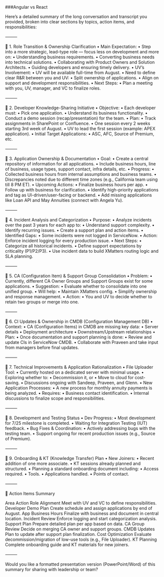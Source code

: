 ###Angular vs React

Here’s a detailed summary of the long conversation and transcript you provided, broken into clear sections by topics, action items, and responsibilities:

⸻

🔷 1. Role Transition & Ownership Clarification
	•	Main Expectation:
	•	Step into a more strategic, lead-type role — focus less on development and more on:
	•	Understanding business requirements.
	•	Converting business needs into technical solutions.
	•	Collaborating with Product Owners and Solution Architects.
	•	Guiding developers and ensuring timely delivery.
	•	UV’s Involvement:
	•	UV will be available full-time from August.
	•	Need to define clear R&R between you and UV:
	•	Split ownership of applications.
	•	Align on support and development responsibilities.
	•	Next Steps:
	•	Plan a meeting with you, UV, manager, and VC to finalize roles.

⸻

🔷 2. Developer Knowledge-Sharing Initiative
	•	Objective:
	•	Each developer must:
	•	Pick one application.
	•	Understand its business functionality.
	•	Conduct a demo session (recap/presentation) for the team.
	•	Plan:
	•	Track assignments in SharePoint or Confluence.
	•	One session every 2 weeks starting 3rd week of August.
	•	UV to lead the first session (example: APEX application).
	•	Initial Target Applications:
	•	ASC, AFC, Source of Premium, etc.

⸻

🔷 3. Application Ownership & Documentation
	•	Goal:
	•	Create a central repository of information for all applications.
	•	Include business hours, line of business, usage types, support contact, infra details, etc.
	•	Progress:
	•	Collected business hours from internal assumptions and business teams.
	•	Discrepancies noted due to different time zones (e.g., California team using till 8 PM ET).
	•	Upcoming Actions:
	•	Finalize business hours per app.
	•	Follow up with business for clarification.
	•	Identify high-priority applications and tag as UI-driven/user-facing or backend.
	•	Add missing applications like Loan API and May Annuities (connect with Angela Yu).

⸻

🔷 4. Incident Analysis and Categorization
	•	Purpose:
	•	Analyze incidents over the past 3 years for each app to:
	•	Understand support complexity.
	•	Identify recurring issues.
	•	Create a support plan and action items.
	•	Identified Gaps:
	•	Some incidents were not logged in ServiceNow.
	•	Action: Enforce incident logging for every production issue.
	•	Next Steps:
	•	Categorize all historical incidents.
	•	Define support expectations by criticality (P1/P2/P3).
	•	Use incident data to build XMatters routing logic and SLA planning.

⸻

🔷 5. CA (Configuration Item) & Support Group Consolidation
	•	Problem:
	•	Currently, different CA Owner Groups and Support Groups exist for some applications.
	•	Suggestion:
	•	Evaluate whether to consolidate into one unified group.
	•	Will help:
	•	Maintain XMatters config.
	•	Simplify ownership and response management.
	•	Action:
	•	You and UV to decide whether to retain two groups or merge into one.

⸻

🔷 6. CI Updates & Ownership in CMDB (Configuration Management DB)
	•	Context:
	•	CA (Configuration Items) in CMDB are missing key data:
	•	Server details
	•	Deployment architecture
	•	Downstream/Upstream relationships
	•	Plan:
	•	Once documentation and support planning is done:
	•	Review and update CIs in ServiceNow CMDB.
	•	Collaborate with Praveen and take input from managers before final updates.

⸻

🔷 7. Technical Improvements & Application Rationalization
	•	File Uploader Tool:
	•	Currently hosted on a dedicated server with minimal usage.
	•	Exploring whether to:
	•	Decommission it, or
	•	Move to cloud for cost-saving.
	•	Discussions ongoing with Sandeep, Praveen, and Glenn.
	•	New Application Processes:
	•	A new process for monthly annuity payments is being analyzed.
	•	Requires:
	•	Business contact identification.
	•	Internal discussions to finalize scope and responsibilities.

⸻

🔷 8. Development and Testing Status
	•	Dev Progress:
	•	Most development for 7/25 milestone is completed.
	•	Waiting for Integration Testing (IUT) feedback.
	•	Bug Fixes & Coordination:
	•	Actively addressing bugs with the testing team.
	•	Support ongoing for recent production issues (e.g., Source of Premium).

⸻

🔷 9. Onboarding & KT (Knowledge Transfer) Plan
	•	New Joiners:
	•	Recent addition of one more associate.
	•	KT sessions already planned and structured.
	•	Planning a standard onboarding document including:
	•	Access required.
	•	Tools.
	•	Applications handled.
	•	Points of contact.

⸻

🔷 Action Items Summary

Area	Action
Role Alignment	Meet with UV and VC to define responsibilities.
Developer Demo Plan	Create schedule and assign applications by end of August.
App Business Hours	Finalize with business and document in central location.
Incident Review	Enforce logging and start categorization analysis.
Support Plan	Prepare detailed plan per app based on data.
CA Group Review	Decide on merging CA owner and support groups.
CMDB Updates	Plan to update after support plan finalization.
Cost Optimization	Evaluate decommission/migration of low-use tools (e.g., File Uploader).
KT Planning	Complete onboarding guide and KT materials for new joiners.


⸻

Would you like a formatted presentation version (PowerPoint/Word) of this summary for sharing with leadership or team?